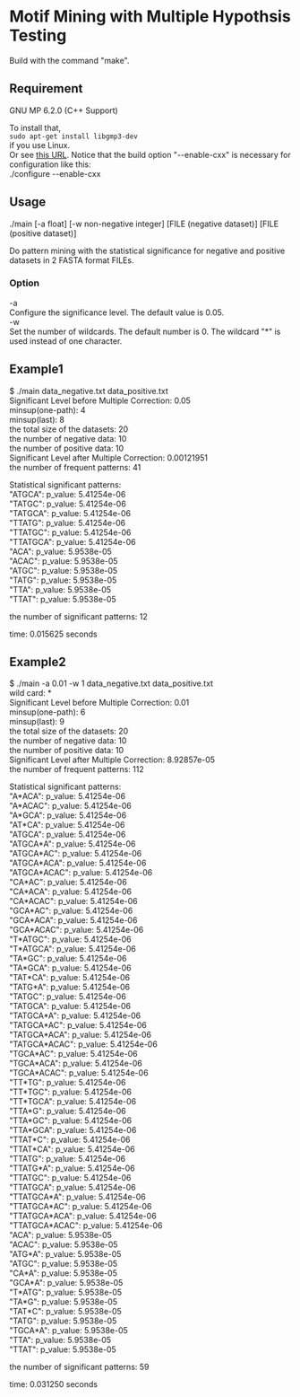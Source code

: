 # Motif Mining with Multiple Hypothsis Testing 

Build with the command "make". 

## Requirement  
 GNU MP 6.2.0  (C++ Support)
 
 To install that,  
 `sudo apt-get install libgmp3-dev`  
 if you use Linux.  
 Or see [this URL](https://gmplib.org/manual/Installing-GMP.html). Notice that the build option "--enable-cxx" is necessary for configuration like this:  
 ./configure --enable-cxx  

## Usage

./main [-a float] [-w non-negative integer] [FILE (negative dataset)] [FILE (positive dataset)]   

Do pattern mining with the statistical significance for negative and positive datasets in 2 FASTA format FILEs.

### Option  
-a  
  Configure the significance level. The default value is 0.05.  
-w  
  Set the number of wildcards. The default number is 0. The wildcard "\*" is used instead of one character.  

## Example1  
$ ./main data_negative.txt data_positive.txt   
Significant Level before Multiple Correction: 0.05  
minsup(one-path): 4  
minsup(last): 8  
the total size of the datasets: 20  
the number of negative data: 10  
the number of positive data: 10  
Significant Level after Multiple Correction: 0.00121951  
the number of frequent patterns: 41  

Statistical significant patterns:  
"ATGCA": p_value: 5.41254e-06  
"TATGC": p_value: 5.41254e-06  
"TATGCA": p_value: 5.41254e-06  
"TTATG": p_value: 5.41254e-06  
"TTATGC": p_value: 5.41254e-06  
"TTATGCA": p_value: 5.41254e-06  
"ACA": p_value: 5.9538e-05  
"ACAC": p_value: 5.9538e-05  
"ATGC": p_value: 5.9538e-05  
"TATG": p_value: 5.9538e-05  
"TTA": p_value: 5.9538e-05  
"TTAT": p_value: 5.9538e-05  

the number of significant patterns: 12

time: 0.015625 seconds

## Example2  
$ ./main -a 0.01 -w 1 data_negative.txt data_positive.txt  
wild card: \*  
Significant Level before Multiple Correction: 0.01  
minsup(one-path): 6  
minsup(last): 9  
the total size of the datasets: 20  
the number of negative data: 10  
the number of positive data: 10  
Significant Level after Multiple Correction: 8.92857e-05  
the number of frequent patterns: 112  
 
Statistical significant patterns:  
"A\*ACA": p_value: 5.41254e-06  
"A\*ACAC": p_value: 5.41254e-06  
"A\*GCA": p_value: 5.41254e-06  
"AT\*CA": p_value: 5.41254e-06  
"ATGCA": p_value: 5.41254e-06  
"ATGCA\*A": p_value: 5.41254e-06  
"ATGCA\*AC": p_value: 5.41254e-06  
"ATGCA\*ACA": p_value: 5.41254e-06  
"ATGCA\*ACAC": p_value: 5.41254e-06  
"CA\*AC": p_value: 5.41254e-06  
"CA\*ACA": p_value: 5.41254e-06  
"CA\*ACAC": p_value: 5.41254e-06  
"GCA\*AC": p_value: 5.41254e-06  
"GCA\*ACA": p_value: 5.41254e-06  
"GCA\*ACAC": p_value: 5.41254e-06  
"T\*ATGC": p_value: 5.41254e-06  
"T\*ATGCA": p_value: 5.41254e-06  
"TA\*GC": p_value: 5.41254e-06  
"TA\*GCA": p_value: 5.41254e-06  
"TAT\*CA": p_value: 5.41254e-06  
"TATG\*A": p_value: 5.41254e-06  
"TATGC": p_value: 5.41254e-06  
"TATGCA": p_value: 5.41254e-06  
"TATGCA\*A": p_value: 5.41254e-06  
"TATGCA\*AC": p_value: 5.41254e-06  
"TATGCA\*ACA": p_value: 5.41254e-06  
"TATGCA\*ACAC": p_value: 5.41254e-06  
"TGCA\*AC": p_value: 5.41254e-06  
"TGCA\*ACA": p_value: 5.41254e-06  
"TGCA\*ACAC": p_value: 5.41254e-06  
"TT\*TG": p_value: 5.41254e-06  
"TT\*TGC": p_value: 5.41254e-06  
"TT\*TGCA": p_value: 5.41254e-06  
"TTA\*G": p_value: 5.41254e-06  
"TTA\*GC": p_value: 5.41254e-06  
"TTA\*GCA": p_value: 5.41254e-06  
"TTAT\*C": p_value: 5.41254e-06  
"TTAT\*CA": p_value: 5.41254e-06  
"TTATG": p_value: 5.41254e-06  
"TTATG\*A": p_value: 5.41254e-06  
"TTATGC": p_value: 5.41254e-06  
"TTATGCA": p_value: 5.41254e-06  
"TTATGCA\*A": p_value: 5.41254e-06  
"TTATGCA\*AC": p_value: 5.41254e-06  
"TTATGCA\*ACA": p_value: 5.41254e-06  
"TTATGCA\*ACAC": p_value: 5.41254e-06  
"ACA": p_value: 5.9538e-05  
"ACAC": p_value: 5.9538e-05  
"ATG\*A": p_value: 5.9538e-05  
"ATGC": p_value: 5.9538e-05  
"CA\*A": p_value: 5.9538e-05  
"GCA\*A": p_value: 5.9538e-05  
"T\*ATG": p_value: 5.9538e-05  
"TA\*G": p_value: 5.9538e-05  
"TAT\*C": p_value: 5.9538e-05  
"TATG": p_value: 5.9538e-05  
"TGCA\*A": p_value: 5.9538e-05  
"TTA": p_value: 5.9538e-05  
"TTAT": p_value: 5.9538e-05  
  
the number of significant patterns: 59

time: 0.031250 seconds
